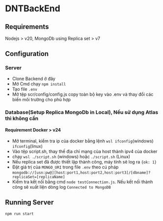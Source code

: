 # DNTBackEnd

## Requirements

Nodejs > v20, MongoDb using Replica set > v7

## Configuration

### Server

- Clone Backend ở đây
- Mở Cmd chạy `npm install`
- Tạo file `.env`
- Mở tệp scr/config/config.js copy toàn bộ key vào .env và thay đổi các biến môi trường cho phù hợp

### Database(Setup Replica MongoDb in Local), Nếu sử dụng Atlas thì không cần

#### Requirement Docker > v24

- Mở terminal, kiểm tra ip của docker bằng lệnh `wsl ifconfig`(windows) `ifconfig`(linux)
- Vào tệp script.sh, thay thế địa chỉ mạng của host thành ipv4 của docker
- chạy `wsl ./script.sh` (windows) hoặc `./script.sh` (Linux)
- Nếu replica set đã được thiết lập thành công, máy tính sẽ log ra `{ok: 1}`
- Đặt giá trị của `MONGO_URI` trong file `.env` theo cú pháp `mongodb://[usn:pw@][host:port1,host:port2,host:port3]/[dbname]?replicaSet=[replicaName]`
- Kiểm tra kết nối bằng cmd `node testConnection.js`. Nếu kết nối thành công sẽ xuất liện dòng log `Connected to MongoDB`

## Running Server  

  `npm run start`
